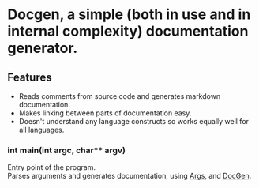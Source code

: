 # Docgen, a simple (both in use and in internal complexity) documentation generator.

## Features
* Reads comments from source code and generates markdown documentation.
* Makes linking between parts of documentation easy.
* Doesn't understand any language constructs so works equally well for all languages.

### int main(int argc, char\*\* argv)
Entry point of the program.<br>
Parses arguments and generates documentation, using [Args](args.hpp.md#args), and [DocGen](docgen.hpp.md#class-docgen).
